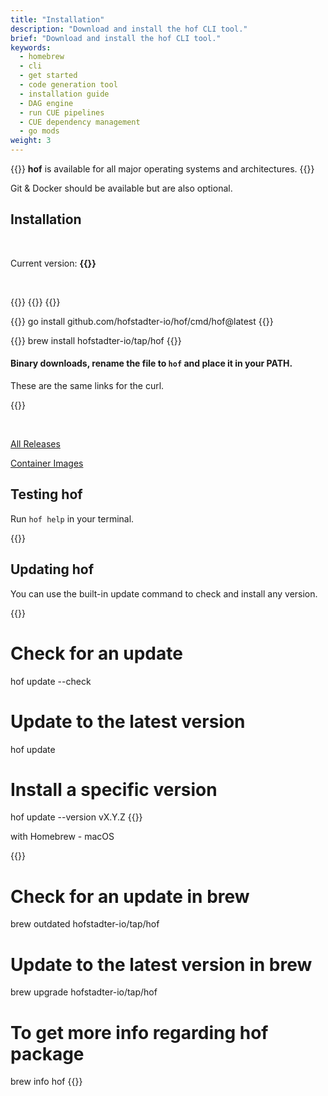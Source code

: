 ```yaml
---
title: "Installation"
description: "Download and install the hof CLI tool."
brief: "Download and install the hof CLI tool."
keywords:
  - homebrew 
  - cli 
  - get started 
  - code generation tool 
  - installation guide 
  - DAG engine 
  - run CUE pipelines 
  - CUE dependency management 
  - go mods
weight: 3
---
```


{{<lead>}}
__hof__ is available for all major operating systems and architectures.
{{</lead>}}

Git & Docker should be available but are also optional.

## Installation

<br>

Current version: <b>{{<hof-rel-link>}}</b>

<br>

{{<codeInner title="as a binary" lang="text">}}
{{<hof-curl>}}
{{</codeInner>}}

{{<codeInner title="from source" lang="text">}}
go install github.com/hofstadter-io/hof/cmd/hof@latest
{{</codeInner>}}

{{<codeInner title="with Homebrew - macOS" lang="text">}}
brew install hofstadter-io/tap/hof
{{</codeInner>}}


#### Binary downloads, rename the file to `hof` and place it in your PATH.

These are the same links for the curl.

{{<hof-dl-btns>}}

<br>

[All Releases](https://github.com/hofstadter-io/hof/releases)

[Container Images](https://hub.docker.com/r/hofstadter/hof/tags)




## Testing __hof__

Run `hof help` in your terminal.

{{<codePane file="code/cmd-help/hof" title="$ hof help" lang="text">}}



## Updating __hof__


You can use the built-in update command to check and install any version.

{{<codeInner lang="sh">}}
# Check for an update
hof update --check

# Update to the latest version
hof update

# Install a specific version
hof update --version vX.Y.Z
{{</codeInner>}}

with Homebrew - macOS

{{<codeInner lang="sh">}}
# Check for an update in brew
brew outdated hofstadter-io/tap/hof

# Update to the latest version in brew
brew upgrade hofstadter-io/tap/hof

# To get more info regarding hof package
brew info hof
{{</codeInner>}}
